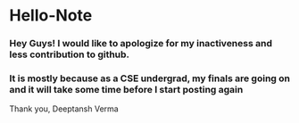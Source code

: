 # Hello-Note
### Hey Guys! I would like to apologize for my inactiveness and less contribution to github.
### It is mostly because as a CSE undergrad, my finals are going on and it will take some time before I start posting again

Thank you,
Deeptansh Verma
